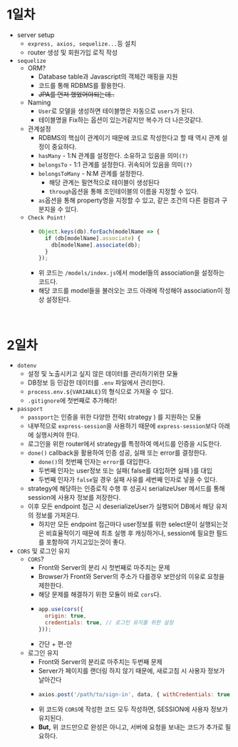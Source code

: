 # 1일차
* server setup
  * `express, axios, sequelize...`등 설치
  * router 생성 및 회원가입 로직 작성
* `sequelize`
  * ORM?
    * Database table과 Javascript의 객체간 매핑을 지원
    * 코드를 통해 RDBMS를 활용한다.
    * ~~JPA를 먼저 했었어야되는데..~~
  * Naming
    * `User`로 모델을 생성하면 테이블명은 자동으로 `users`가 된다.
    * 테이블명을 Fix하는 옵션이 있는거같지만 복수가 더 나은것같다.
  * 관계설정
    * RDBMS의 핵심이 관계이기 때문에 코드로 작성한다고 할 때 역시 관계 설정이 중요하다.
    * `hasMany` - 1:N 관계를 설정한다. 소유하고 있음을 의미`(?)`
    * `belongsTo` - 1:1 관계를 설정한다. 귀속되어 있음을 의미`(?)`
    * `belongsToMany` - N:M 관계를 설정한다.
      * 해당 관계는 필연적으로 테이블이 생성된다 
      * `through`옵션을 통해 조인테이블의 이름을 지정할 수 있다.
    * `as`옵션을 통해 property명을 지정할 수 있고, 같은 조건의 다른 컬럼과 구분지을 수 있다.
  * `Check Point!`
    * ```js
      Object.keys(db).forEach(modelName => {
        if (db[modelName].associate) {
          db[modelName].associate(db);
        }
      });
      ```
    * 위 코드는 `/models/index.js`에서 model들의 association을 설정하는 코드다.
    * 해당 코드를 model들을 불러오는 코드 아래에 작성해야 association이 정상 설정된다.
<br/>

# 2일차
* `dotenv`
  * 설정 및 노출시키고 싶지 않은 데이터를 관리하기위한 모듈
  * DB정보 등 민감한 데이터를 `.env` 파일에서 관리한다.
  * `process.env.${VARIABLE}`의 형식으로 가져올 수 있다.
  * `.gitignore`에 첫번째로 추가해라!
* `passport`
  * `passport`는 인증을 위한 다양한 전략( strategy ) 를 지원하는 모듈
  * 내부적으로 `express-session`을 사용하기 때문에 `express-session`보다 아래에 실행시켜야 한다.
  * 로그인을 위한 router에서 strategy를 특정하여 메서드를 인증을 시도한다.
  * `done()` callback을 활용하여 인증 성공, 실패 또는 error를 결정한다.
    * `done()`의 첫번째 인자는 `error`를 대입한다.
    * 두번째 인자는 user정보 또는 실패( false를 대입하면 실패 )를 대입
    * 두번째 인자가 `false`일 경우 실패 사유를 세번째 인자로 넣을 수 있다.
  * strategy에 해당하는 인증로직 수행 후 성공시 serializeUser 메서드를 통해 session에 사용자 정보를 저장한다.
  * 이후 모든 endpoint 접근 시 deserializeUser가 실행되어 DB에서 해당 유저의 정보를 가져온다.
    * 하지만 모든 endpoint 접근마다 user정보를 위한 select문이 실행되는것은 비효율적이기 때문에 최초 실행 후 캐싱하거나, session에 필요한 필드를 포함하여 가지고있는것이 좋다.
* `CORS` 및 로그인 유지
  * `CORS`?
    * Front와 Server의 분리 시 첫번째로 마주치는 문제
    * Browser가 Front와 Server의 주소가 다를경우 보안상의 이유로 요청을 제한한다.
    * 해당 문제를 해결하기 위한 모듈이 바로 `cors`다.
    * ```js
      app.use(cors({
        origin: true,
        credentials: true, // 로그인 유지를 위한 설정
      })); 
      ```
    * 간단 + 편-안
  * 로그인 유지
    * Front와 Server의 분리로 마주치는 두번째 문제
    * Server가 페이지를 랜더링 하지 않기 때문에, 새로고침 시 사용자 정보가 날아간다
    * ```js 
      axios.post('/path/to/sign-in', data, { withCredentials: true });
      ```
    * 위 코드와 `CORS`에 작성한 코드 모두 작성하면, SESSION에 사용자 정보가 유지된다.
    * __But,__ 위 코드만으로 완성은 아니고, 서버에 요청을 보내는 코드가 추가로 필요하다.
